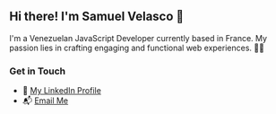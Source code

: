 ## Hi there! I'm Samuel Velasco 👋

I'm a Venezuelan JavaScript Developer currently based in France. My passion lies in crafting engaging and functional web experiences. 👨‍💻

### Get in Touch

- :briefcase: [My LinkedIn Profile](https://www.linkedin.com/in/samuel-velasco7/)
- 📬 [Email Me](mailto:samuelvelasco2698@gmail.com)
